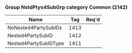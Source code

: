 ### Group NstdPtys4SubGrp category Common (2142)

| Name                  | Tag  | Req'd |
|-----------------------|------|----------|
| NoNested4PartySubIDs  | 1413 |       |
| Nested4PartySubID     | 1412 |       |
| Nested4PartySubIDType | 1411 |       |


